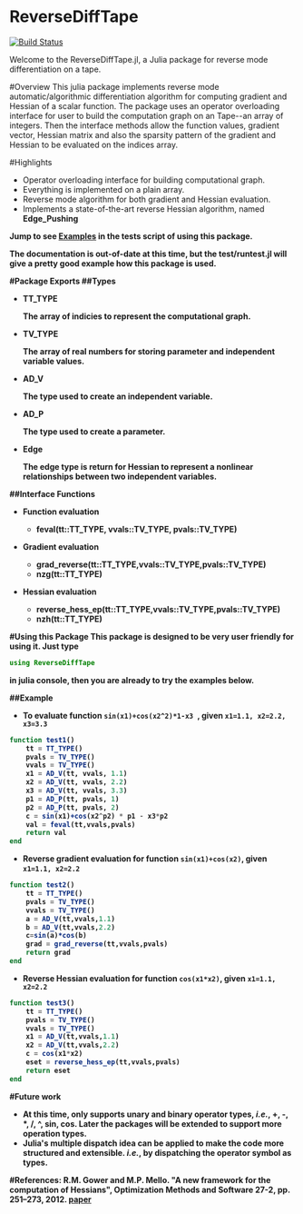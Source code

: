 # ReverseDiffTape 

[![Build Status](https://travis-ci.org/fqiang/ReverseDiffTape.jl.svg?branch=master)](https://travis-ci.org/fqiang/ReverseDiffTape.jl)

Welcome to the ReverseDiffTape.jl, a Julia package for reverse mode differentiation on a tape.

#Overview
This julia package implements reverse mode automatic/algorithmic differentiation algorithm for computing gradient and Hessian of a scalar function. The package uses an operator overloading interface for user to build the computation graph on an Tape--an array of integers. Then the interface methods allow the function values, gradient vector, Hessian matrix and also the sparsity pattern of the gradient and Hessian to be evaluated on the indices array. 


#Highlights
- Operator overloading interface for building computational graph.
- Everything is implemented on a plain array. 
- Reverse mode algorithm for both gradient and Hessian evaluation.
- Implements a state-of-the-art reverse Hessian algorithm, named <strong>Edge_Pushing<strong>

Jump to see [Examples](https://github.com/fqiang/ReverseDiffTape.jl/blob/master/test/runtests.jl) in the tests script of using this package. 

The documentation is out-of-date at this time, but the test/runtest.jl will give a pretty good example how this package is used. 

#Package Exports
##Types
* TT_TYPE

    The array of indicies to represent the computational graph.

* TV_TYPE

    The array of real numbers for storing parameter and independent variable values.

* AD_V

    The type used to create an independent variable.

* AD_P

    The type used to create a parameter. 

* Edge

    The edge type is return for Hessian to represent a nonlinear relationships between two independent variables. 

##Interface Functions
* Function evaluation
    - feval(tt::TT_TYPE, vvals::TV_TYPE, pvals::TV_TYPE)

* Gradient evaluation
    - grad_reverse(tt::TT_TYPE,vvals::TV_TYPE,pvals::TV_TYPE)
    - nzg(tt::TT_TYPE)

* Hessian evaluation
    - reverse_hess_ep(tt::TT_TYPE,vvals::TV_TYPE,pvals::TV_TYPE)
    - nzh(tt::TT_TYPE)

#Using this Package
This package is designed to be very user friendly for using it.
Just type 
```julia 
using ReverseDiffTape 
``` 
in julia console, then you are already to try the examples below.

##Example
- To evaluate function `sin(x1)+cos(x2^2)*1-x3 `, given `x1=1.1, x2=2.2, x3=3.3`
```julia
function test1() 
    tt = TT_TYPE()
	pvals = TV_TYPE()
	vvals = TV_TYPE()
	x1 = AD_V(tt, vvals, 1.1)
	x2 = AD_V(tt, vvals, 2.2)
	x3 = AD_V(tt, vvals, 3.3)
	p1 = AD_P(tt, pvals, 1)
	p2 = AD_P(tt, pvals, 2)
	c = sin(x1)+cos(x2^p2) * p1 - x3*p2
	val = feval(tt,vvals,pvals)
    return val
end
```
- Reverse gradient evaluation for function `sin(x1)+cos(x2)`, given `x1=1.1, x2=2.2`
```julia
function test2()
    tt = TT_TYPE()
	pvals = TV_TYPE()
	vvals = TV_TYPE()
	a = AD_V(tt,vvals,1.1)
	b = AD_V(tt,vvals,2.2)
	c=sin(a)*cos(b)
	grad = grad_reverse(tt,vvals,pvals)
    return grad
end
```
- Reverse Hessian evaluation for function `cos(x1*x2)`, given `x1=1.1, x2=2.2`
```julia
function test3()
    tt = TT_TYPE()
	pvals = TV_TYPE()
	vvals = TV_TYPE()
	x1 = AD_V(tt,vvals,1.1)
	x2 = AD_V(tt,vvals,2.2)
	c = cos(x1*x2)
	eset = reverse_hess_ep(tt,vvals,pvals)
    return eset
end
```

#Future work
- At this time, only supports unary and binary operator types, <em>i.e.</em>, +, -, *, /, ^, sin, cos. Later the packages will be extended to support more operation types. 
- Julia's multiple dispatch idea can be applied to make the code more structured and extensible. <em>i.e.</em>, by dispatching the operator symbol as types. 

#References: 
R.M. Gower and M.P. Mello. "A new framework for the computation of Hessians", Optimization Methods and Software 27-2, pp. 251–273, 2012. [paper](http://www.ime.unicamp.br/rel_pesq/2010/rp16-10.html)
